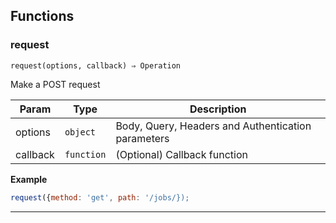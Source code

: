 

## Functions
### request

<p><code>request(options, callback) ⇒ Operation</code></p>

Make a POST request


| Param | Type | Description |
| --- | --- | --- |
| options | <code>object</code> | Body, Query, Headers and Authentication parameters |
| callback | <code>function</code> | (Optional) Callback function |

**Example**
```js
request({method: 'get', path: '/jobs/});
```

* * *


